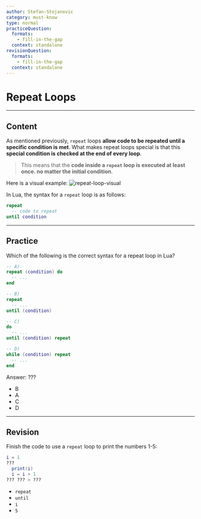 ```yaml
---
author: Stefan-Stojanovic
category: must-know
type: normal
practiceQuestion:
  formats:
    - fill-in-the-gap
  context: standalone
revisionQuestion:
  formats:
    - fill-in-the-gap
  context: standalone
---
```


# Repeat Loops

---
## Content

As mentioned previously, `repeat` loops **allow code to be repeated until a specific condition is met**. What makes repeat loops special is that this **special condition is checked at the end of every loop**.

> This means that the **code inside a `repeat` loop is executed at least once. no matter the initial condition**. 

Here is a visual example:
![repeat-loop-visual](https://img.enkipro.com/47c3354c5928c62acccc6185d72f6ed0.png)

In Lua, the syntax for a `repeat` loop is as follows:

```lua
repeat
  -- code to repeat
until condition
```

--- 

## Practice

Which of the following is the correct syntax for a repeat loop in Lua?

```lua
-- A)
repeat (condition) do 
  -- ... 
end

-- B)
repeat 
  -- ... 
until (condition)

-- C)
do 
  -- ... 
until (condition) repeat

-- D)
while (condition) repeat 
  -- ... 
end
```

Answer: ???

- B
- A
- C
- D 


---

## Revision

Finish the code to use a `repeat` loop to print the numbers 1-5:

```lua
i = 1
???
  print(i)
  i = i + 1
??? ??? > ???
```

- `repeat`
- `until`
- `i` 
- `5`